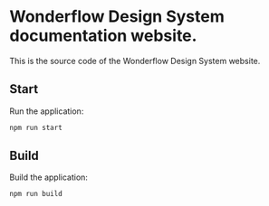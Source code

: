 # Wonderflow Design System documentation website.

This is the source code of the Wonderflow Design System website.

## Start

Run the application:

```bash
npm run start
```

## Build

Build the application:

```bash
npm run build
```
